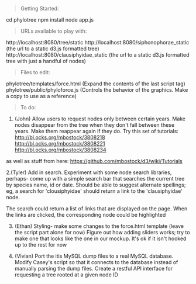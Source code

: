 > Getting Started:

cd phylotree
npm install
node app.js


> URLs available to play with:

http://localhost:8080/tree/static
http://localhost:8080/siphonophorae_static (the url to a static d3.js formatted tree)
http://localhost:8080/clausiphyidae_static (the url to a static d3.js formatted tree with just a handful of nodes)

> Files to edit:

phylotree/templates/force.html (Expand the contents of the last script tag)
phylotree/public/phyloforce.js (Controls the behavior of the graphics. Make a copy to use as a reference)

> To do:

1. (John) Allow users to request nodes only between certain years. Make nodes disappear from the tree when they don't
fall between these years. Make them reappear again if they do. Try this set of tutorials:
http://bl.ocks.org/mbostock/3808218
http://bl.ocks.org/mbostock/3808221
http://bl.ocks.org/mbostock/3808234

as well as stuff from here:
https://github.com/mbostock/d3/wiki/Tutorials

2.(Tyler) Add in search. Experiment with some node search libraries, perhaps- come up with a simple search bar that searches the
  current tree by species name, id or date. Should be able to suggest alternate spellings; eg, a search for 'clousiphyidae'
  should return a link to the 'clausiphyidae' node.

  The search could return a list of links that are displayed on the page. When the links are clicked, the corresponding node
  could be highlighted

3. (Ethan) Styling- make some changes to the force.html template (leave the script part alone for now) Figure out how adding 
   sliders works; try to make one that looks like the one in our mockup. It's ok if it isn't hooked up to the rest for now

4. (Vivian) Port the itis MySQL dump files to a real MySQL database. Modify Casey's script so that it connects to the database
   instead of manually parsing the dump files. Create a restful API interface for requesting a tree rooted at a given node ID
